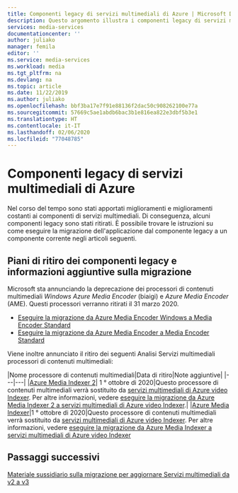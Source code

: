 ```yaml
---
title: Componenti legacy di servizi multimediali di Azure | Microsoft Docs
description: Questo argomento illustra i componenti legacy di servizi multimediali di Azure.
services: media-services
documentationcenter: ''
author: juliako
manager: femila
editor: ''
ms.service: media-services
ms.workload: media
ms.tgt_pltfrm: na
ms.devlang: na
ms.topic: article
ms.date: 11/22/2019
ms.author: juliako
ms.openlocfilehash: bbf3ba17e7f91e88136f2dac50c908262100e77a
ms.sourcegitcommit: 57669c5ae1abdb6bac3b1e816ea822e3dbf5b3e1
ms.translationtype: HT
ms.contentlocale: it-IT
ms.lasthandoff: 02/06/2020
ms.locfileid: "77048785"
---
```

# <a name="azure-media-services-legacy-components"></a>Componenti legacy di servizi multimediali di Azure

Nel corso del tempo sono stati apportati miglioramenti e miglioramenti costanti ai componenti di servizi multimediali. Di conseguenza, alcuni componenti legacy sono stati ritirati. È possibile trovare le istruzioni su come eseguire la migrazione dell'applicazione dal componente legacy a un componente corrente negli articoli seguenti.
 
## <a name="retirement-plans-of-legacy-components-and-migration-guidance"></a>Piani di ritiro dei componenti legacy e informazioni aggiuntive sulla migrazione

Microsoft sta annunciando la deprecazione dei processori di contenuti multimediali *Windows Azure Media Encoder* (biaigi) e *Azure Media Encoder* (AME). Questi processori verranno ritirati il 31 marzo 2020.

* [Eseguire la migrazione da Azure Media Encoder Windows a Media Encoder Standard](migrate-windows-azure-media-encoder.md)
* [Eseguire la migrazione da Azure Media Encoder a Media Encoder Standard](migrate-azure-media-encoder.md)

Viene inoltre annunciato il ritiro dei seguenti Analisi Servizi multimediali processori di contenuti multimediali: 
 
|Nome processore di contenuti multimediali|Data di ritiro|Note aggiuntive|
|---|---|
|[Azure Media Indexer 2](media-services-process-content-with-indexer2.md)| 1 ° ottobre di 2020|Questo processore di contenuti multimediali verrà sostituito da [servizi multimediali di Azure video Indexer](https://docs.microsoft.com/azure/media-services/video-indexer/). Per altre informazioni, vedere [eseguire la migrazione da Azure Media Indexer 2 a servizi multimediali di Azure video Indexer](migrate-indexer-v1-v2.md).|
|[Azure Media Indexer](media-services-index-content.md)|1 ° ottobre di 2020|Questo processore di contenuti multimediali verrà sostituito da [servizi multimediali di Azure video Indexer](https://docs.microsoft.com/azure/media-services/video-indexer/). Per altre informazioni, vedere [eseguire la migrazione da Azure Media Indexer a servizi multimediali di Azure video Indexer](migrate-indexer-v1-v2.md)

## <a name="next-steps"></a>Passaggi successivi

[Materiale sussidiario sulla migrazione per aggiornare Servizi multimediali da v2 a v3](../latest/migrate-from-v2-to-v3.md)
